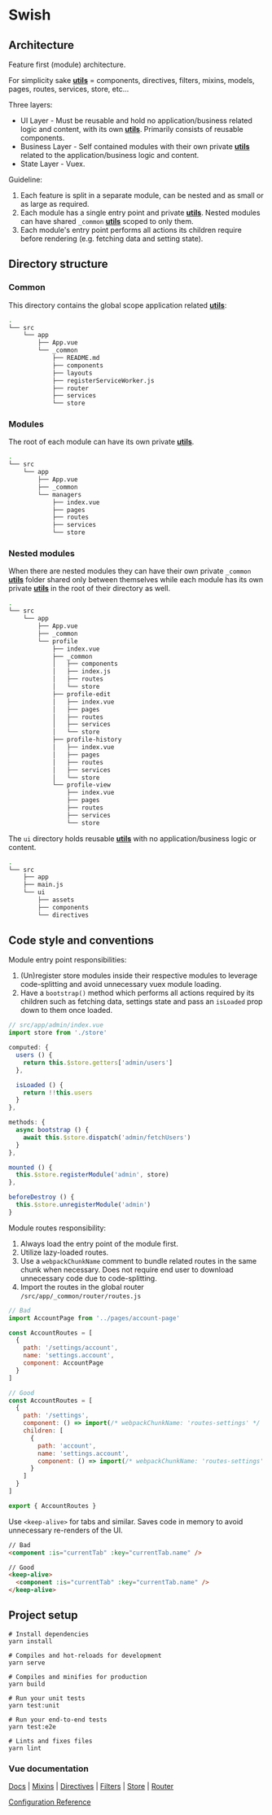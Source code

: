 # Swish

## Architecture
Feature first (module) architecture.

For simplicity sake <ins>**utils**</ins> = components, directives, filters, mixins, models, pages, routes, services, store, etc...

Three layers:
- UI Layer       - Must be reusable and hold no application/business related logic and content, with its own <ins>**utils**</ins>. Primarily consists of reusable components.
- Business Layer - Self contained modules with their own private <ins>**utils**</ins> related to the application/business logic and content.
- State Layer    - Vuex.

Guideline:
1. Each feature is split in a separate module, can be nested and as small or as large as required.
2. Each module has a single entry point and private <ins>**utils**</ins>. Nested modules can have shared `_common` <ins>**utils**</ins> scoped to only them.
3. Each module's entry point performs all actions its children require before rendering (e.g. fetching data and setting state).

## Directory structure
### Common
This directory contains the global scope application related <ins>**utils**</ins>:
```bash
.
└── src
    └── app
        ├── App.vue
        └── _common
            ├── README.md
            ├── components
            ├── layouts
            ├── registerServiceWorker.js
            ├── router
            ├── services
            └── store
```

### Modules
The root of each module can have its own private <ins>**utils**</ins>.
```bash
.
└── src
    └── app
        ├── App.vue
        ├── _common
        └── managers
            ├── index.vue
            ├── pages
            ├── routes
            ├── services
            └── store
```

### Nested modules
When there are nested modules they can have their own private `_common` <ins>**utils**</ins> folder shared only between themselves while each module has its own private <ins>**utils**</ins> in the root of their directory as well.
```bash
.
└── src
    └── app
        ├── App.vue
        ├── _common
        └── profile
            ├── index.vue
            ├── _common
            │   ├── components
            │   ├── index.js
            │   ├── routes
            │   └── store
            ├── profile-edit
            │   ├── index.vue
            │   ├── pages
            │   ├── routes
            │   ├── services
            │   └── store
            ├── profile-history
            │   ├── index.vue
            │   ├── pages
            │   ├── routes
            │   ├── services
            │   └── store
            └── profile-view
                ├── index.vue
                ├── pages
                ├── routes
                ├── services
                └── store
```

The `ui` directory holds reusable <ins>**utils**</ins> with no application/business logic or content.
```bash
.
└── src
    ├── app
    ├── main.js
    └── ui
        ├── assets
        ├── components
        └── directives
```

## Code style and conventions

Module entry point responsibilities:
1. (Un)register store modules inside their respective modules to leverage code-splitting and avoid unnecessary vuex module loading.
2. Have a `bootstrap()` method which performs all actions required by its children such as fetching data, settings state and pass an `isLoaded` prop down to them once loaded.
```js
// src/app/admin/index.vue
import store from './store'

computed: {
  users () {
    return this.$store.getters['admin/users']
  },

  isLoaded () {
    return !!this.users
  }
},

methods: {
  async bootstrap () {
    await this.$store.dispatch('admin/fetchUsers')
  }
},

mounted () {
  this.$store.registerModule('admin', store)
},

beforeDestroy () {
  this.$store.unregisterModule('admin')
}
```

Module routes responsibility:
1. Always load the entry point of the module first.
1. Utilize lazy-loaded routes.
2. Use a `webpackChunkName` comment to bundle related routes in the same chunk when necessary.
Does not require end user to download unnecessary code due to code-splitting.
4. Import the routes in the global router `/src/app/_common/router/routes.js`
```js
// Bad
import AccountPage from '../pages/account-page'

const AccountRoutes = [
  {
    path: '/settings/account',
    name: 'settings.account',
    component: AccountPage
  }
]

// Good
const AccountRoutes = [
  {
    path: '/settings',
    component: () => import(/* webpackChunkName: 'routes-settings' */ '../index'),
    children: [
      {
        path: 'account',
        name: 'settings.account',
        component: () => import(/* webpackChunkName: 'routes-settings' */ '../pages/account-page')
      }
    ]
  }
]

export { AccountRoutes }
```

Use `<keep-alive>` for tabs and similar. Saves code in memory to avoid unnecessary re-renders of the UI.
```html
// Bad
<component :is="currentTab" :key="currentTab.name" />

// Good
<keep-alive>
  <component :is="currentTab" :key="currentTab.name" />
</keep-alive>
```

## Project setup
```
# Install dependencies
yarn install

# Compiles and hot-reloads for development
yarn serve

# Compiles and minifies for production
yarn build

# Run your unit tests
yarn test:unit

# Run your end-to-end tests
yarn test:e2e

# Lints and fixes files
yarn lint
```

### Vue documentation
[Docs](https://vuejs.org/v2/guide/) | [Mixins](https://vuejs.org/v2/guide/mixins.html) | [Directives](https://vuejs.org/v2/guide/custom-directive.htmll) | [Filters](https://vuejs.org/v2/guide/filters.html) | [Store](https://vuex.vuejs.org/guide/) | [Router](https://router.vuejs.org/)

[Configuration Reference](https://cli.vuejs.org/config/)
